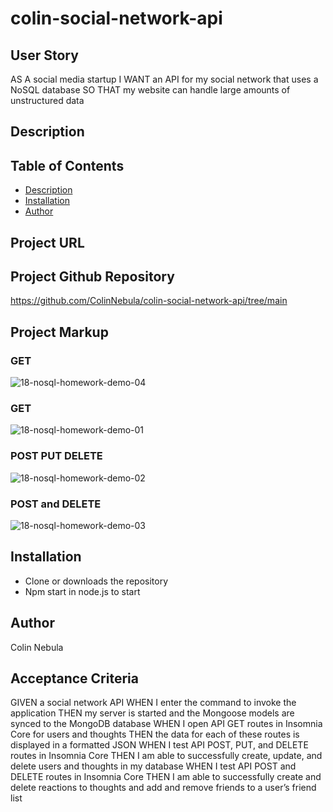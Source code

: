 # colin-social-network-api


## User Story
AS A social media startup
I WANT an API for my social network that uses a NoSQL database
SO THAT my website can handle large amounts of unstructured data

## Description

## Table of Contents
  * [Description](#description)
  * [Installation](#installation)
  * [Author](#author)

## Project URL

## Project Github Repository
https://github.com/ColinNebula/colin-social-network-api/tree/main

## Project Markup
### GET
![18-nosql-homework-demo-04](https://user-images.githubusercontent.com/57843842/138008759-aeb6ae1f-6029-40aa-9bbd-64bbc8496375.gif)
### GET
![18-nosql-homework-demo-01](https://user-images.githubusercontent.com/57843842/138008760-1893485a-7ece-457c-8e19-a3cd3aff2b2f.gif)
### POST PUT DELETE
![18-nosql-homework-demo-02](https://user-images.githubusercontent.com/57843842/138008763-ba251d8f-2781-4b93-93a1-8a5eedf97020.gif)
### POST and DELETE
![18-nosql-homework-demo-03](https://user-images.githubusercontent.com/57843842/138008766-38f4c729-b4bb-404d-9844-823efe34abaa.gif)

## Installation
* Clone or downloads the repository 
* Npm start in node.js to start

## Author
Colin Nebula

## Acceptance Criteria
GIVEN a social network API
WHEN I enter the command to invoke the application
THEN my server is started and the Mongoose models are synced to the MongoDB database
WHEN I open API GET routes in Insomnia Core for users and thoughts
THEN the data for each of these routes is displayed in a formatted JSON
WHEN I test API POST, PUT, and DELETE routes in Insomnia Core
THEN I am able to successfully create, update, and delete users and thoughts in my database
WHEN I test API POST and DELETE routes in Insomnia Core
THEN I am able to successfully create and delete reactions to thoughts and add and remove friends to a user’s friend list